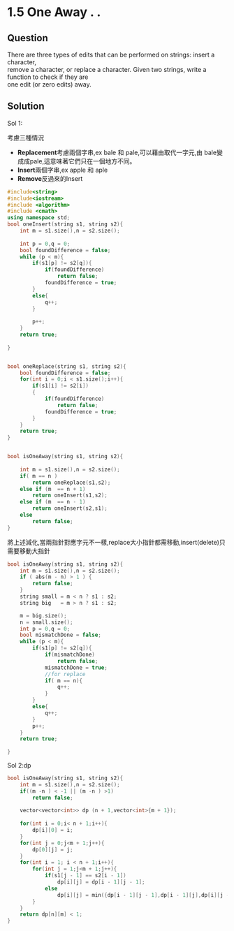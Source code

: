 # 1.5 One Away . .

## Question
There are three types of edits that can be performed on strings: insert a character, </br>
remove a character, or replace a character. Given two strings, write a function to check if they are </br>
one edit (or zero edits) away. </br>

## Solution

Sol 1:

考慮三種情況</br>
<ul>
    <li><strong>Replacement</strong>考慮兩個字串,ex bale 和 pale,可以藉由取代一字元,由 bale變成成pale,這意味著它們只在一個地方不同。</li>
    <li><strong>Insert</strong>兩個字串,ex apple 和 aple</li>
    <li><strong>Remove</strong>反過來的Insert</li>
</ul>

``` c++ 
#include<string>
#include<iostream>
#include <algorithm> 
#include <cmath>
using namespace std;
bool oneInsert(string s1, string s2){
    int m = s1.size(),n = s2.size();  
    
    int p = 0,q = 0;    
    bool foundDifference = false;
    while (p < m){
        if(s1[p] != s2[q]){          
            if(foundDifference)
                return false; 
            foundDifference = true;          
        }
        else{
            q++;
        }
        
        p++;
    }       
    return true;
    
}


bool oneReplace(string s1, string s2){
    bool foundDifference = false;
    for(int i = 0;i < s1.size();i++){
        if(s1[i] != s2[i])
        {
            if(foundDifference)
                return false; 
            foundDifference = true;
        }
    }        
    return true;
}


bool isOneAway(string s1, string s2){
    
    int m = s1.size(),n = s2.size();
    if( m == n )
        return oneReplace(s1,s2);
    else if (m  == n + 1)
        return oneInsert(s1,s2);
    else if (m  == n - 1)
        return oneInsert(s2,s1);
    else
        return false;
}
```
將上述減化,當兩指針對應字元不一樣,replace大小指針都需移動,insert(delete)只需要移動大指針

```c++
bool isOneAway(string s1, string s2){  
    int m = s1.size(),n = s2.size();
    if ( abs(m - n) > 1 ) {
        return false;
    }    
    string small = m < n ? s1 : s2;
    string big   = m > n ? s1 : s2;

    m = big.size();
    n = small.size();
    int p = 0,q = 0;   
    bool mismatchDone = false;
    while (p < m){
        if(s1[p] != s2[q]){              
            if(mismatchDone)
                return false;  
            mismatchDone = true;
            //for replace
            if( m == n){
                q++;   
            }                
        }
        else{
            q++;
        }        
        p++;
    }
    return true;   
  
}
```
Sol 2:dp

```c++
bool isOneAway(string s1, string s2){
    int m = s1.size(),n = s2.size();
    if((m -n ) < -1 || (m -n ) >1)
        return false;
    
    vector<vector<int>> dp (n + 1,vector<int>{m + 1});
   
    for(int i = 0;i< n + 1;i++){
        dp[i][0] = i;
    }
    for(int j = 0;j<m + 1;j++){
        dp[0][j] = j;
    } 
    for(int i = 1; i < n + 1;i++){
        for(int j = 1;j<m + 1;j++){
            if(s1[j - 1] == s2[i - 1])
                dp[i][j] = dp[i - 1][j - 1];
            else
                dp[i][j] = min({dp[i - 1][j - 1],dp[i - 1][j],dp[i][j - 1]}) + 1;
        }
    }
    return dp[n][m] < 1;    
}
```


